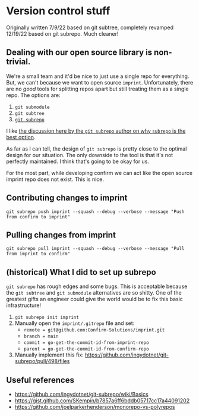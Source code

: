 # Version control stuff

Originally written 7/9/22 based on git subtree, completely revamped 12/19/22 based on git subrepo. Much cleaner!

## Dealing with our open source library is non-trivial.

We're a small team and it'd be nice to just use a single repo for everything. But, we can't because we want to open source `imprint`. Unfortunately, there are no *good* tools for splitting repos apart but still treating them as a single repo. The options are:
1. `git submodule`
2. `git subtree`
3. [`git subrepo`](https://github.com/ingydotnet/git-subrepo)

I like [the discussion here by the `git subrepo` author on why `subrepo` is the best option](https://github.com/ingydotnet/git-subrepo/blob/master/Intro.pod).

As far as I can tell, the design of `git subrepo` is pretty close to the optimal design for our situation. The only downside to the tool is that it's not perfectly maintained. I think that's going to be okay for us. 

For the most part, while developing confirm we can act like the open source imprint repo does not exist. This is nice. 
## Contributing changes to imprint

```
git subrepo push imprint --squash --debug --verbose --message "Push from confirm to imprint"
```

## Pulling changes from imprint

```
git subrepo pull imprint --squash --debug --verbose --message "Pull from imprint to confirm"
```

## (historical) What I did to set up subrepo

`git subrepo` has rough edges and some bugs. This is acceptable because the
`git subtree` and `git submodule` alternatives are so shitty. One of the
greatest gifts an engineer could give the world would be to fix this basic
infrastructure!

1. `git subrepo init imprint`
2. Manually open the `imprint/.gitrepo` file and set:
    - `remote = git@github.com:Confirm-Solutions/imprint.git`
	- `branch = main`
	- `commit = go-get-the-commit-id-from-imprint-repo`
	- `parent = go-get-the-commit-id-from-confirm-repo`
3. Manually implement this fix: https://github.com/ingydotnet/git-subrepo/pull/498/files

## Useful references

- https://github.com/ingydotnet/git-subrepo/wiki/Basics
- https://gist.github.com/SKempin/b7857a6ff6bddb05717cc17a44091202
- https://github.com/joelparkerhenderson/monorepo-vs-polyrepos